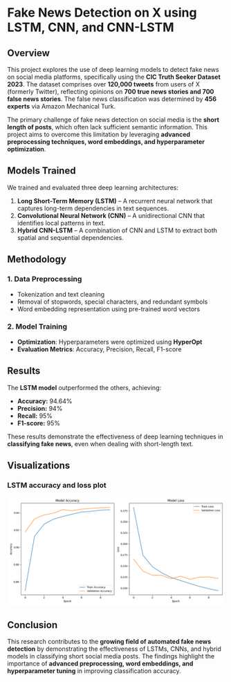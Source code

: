# Fake News Detection on X using LSTM, CNN, and CNN-LSTM

## Overview  
This project explores the use of deep learning models to detect fake news on social media platforms, specifically using the **CIC Truth Seeker Dataset 2023**. The dataset comprises over **120,000 tweets** from users of X (formerly Twitter), reflecting opinions on **700 true news stories and 700 false news stories**. The false news classification was determined by **456 experts** via Amazon Mechanical Turk.

The primary challenge of fake news detection on social media is the **short length of posts**, which often lack sufficient semantic information. This project aims to overcome this limitation by leveraging **advanced preprocessing techniques, word embeddings, and hyperparameter optimization**.

## Models Trained  
We trained and evaluated three deep learning architectures:  

1. **Long Short-Term Memory (LSTM)** – A recurrent neural network that captures long-term dependencies in text sequences.  
2. **Convolutional Neural Network (CNN)** – A unidirectional CNN that identifies local patterns in text.  
3. **Hybrid CNN-LSTM** – A combination of CNN and LSTM to extract both spatial and sequential dependencies.  

## Methodology  
### 1. Data Preprocessing  
- Tokenization and text cleaning  
- Removal of stopwords, special characters, and redundant symbols  
- Word embedding representation using pre-trained word vectors  

### 2. Model Training  
- **Optimization**: Hyperparameters were optimized using **HyperOpt**  
- **Evaluation Metrics**: Accuracy, Precision, Recall, F1-score  

## Results  
The **LSTM model** outperformed the others, achieving:  

- **Accuracy:** 94.64%  
- **Precision:** 94%  
- **Recall:** 95%  
- **F1-score:** 95%  

These results demonstrate the effectiveness of deep learning techniques in **classifying fake news**, even when dealing with short-length text.  

## Visualizations  

### LSTM accuracy and loss plot
![LSTM Loss & Accuracy](LSTM_FakeNews/trained_models/LSTM/best_accuracy_94.64.png)  

## Conclusion  
This research contributes to the **growing field of automated fake news detection** by demonstrating the effectiveness of LSTMs, CNNs, and hybrid models in classifying short social media posts. The findings highlight the importance of **advanced preprocessing, word embeddings, and hyperparameter tuning** in improving classification accuracy.  
